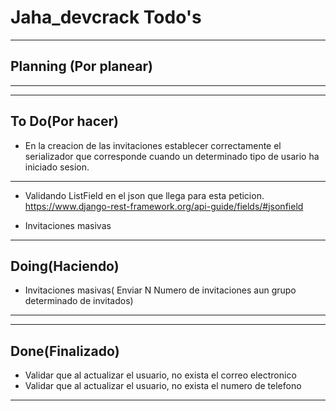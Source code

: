 # Jaha_devcrack Todo's
 - - -
## Planning (Por planear)
 - - -
 
 - - -
## To Do(Por hacer)

* En la creacion de las invitaciones establecer correctamente el serializador que corresponde cuando un determinado 
  tipo de usario ha iniciado sesion.

 - - -
* Validando ListField en el json que llega para esta peticion.
  https://www.django-rest-framework.org/api-guide/fields/#jsonfield

* Invitaciones masivas
 
 - - - 
## Doing(Haciendo)
* Invitaciones masivas( Enviar N Numero de invitaciones aun grupo determinado de invitados)

 - - -
 
 - - -
## Done(Finalizado)
* Validar que al actualizar el usuario, no exista el correo electronico
* Validar que al actualizar el usuario, no exista el numero de telefono
 - - -
